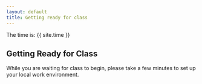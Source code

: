 ```yaml
---
layout: default
title: Getting ready for class
---
```



The time is: {{ site.time }}




## Getting Ready for Class
While you are waiting for class to begin, please take a few minutes to set up your local work environment.

